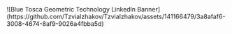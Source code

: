 <div id="header">
![Blue Tosca Geometric Technology Linkedln Banner](https://github.com/TzviaIzhakov/TzviaIzhakov/assets/141166479/3a8afaf6-3008-4674-8af9-9026a4fbba5d)
</div>
